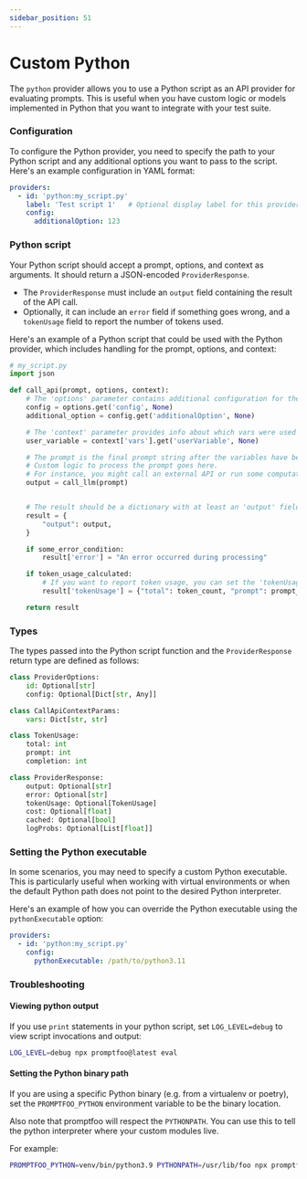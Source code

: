```yaml
---
sidebar_position: 51
---
```


# Custom Python

The `python` provider allows you to use a Python script as an API provider for evaluating prompts. This is useful when you have custom logic or models implemented in Python that you want to integrate with your test suite.

### Configuration

To configure the Python provider, you need to specify the path to your Python script and any additional options you want to pass to the script. Here's an example configuration in YAML format:

```yaml
providers:
  - id: 'python:my_script.py'
    label: 'Test script 1'   # Optional display label for this provider
    config:
      additionalOption: 123
```

### Python script

Your Python script should accept a prompt, options, and context as arguments. It should return a JSON-encoded `ProviderResponse`.

- The `ProviderResponse` must include an `output` field containing the result of the API call.
- Optionally, it can include an `error` field if something goes wrong, and a `tokenUsage` field to report the number of tokens used.

Here's an example of a Python script that could be used with the Python provider, which includes handling for the prompt, options, and context:

```python
# my_script.py
import json

def call_api(prompt, options, context):
    # The 'options' parameter contains additional configuration for the API call.
    config = options.get('config', None)
    additional_option = config.get('additionalOption', None)

    # The 'context' parameter provides info about which vars were used to create the final prompt.
    user_variable = context['vars'].get('userVariable', None)

    # The prompt is the final prompt string after the variables have been processed.
    # Custom logic to process the prompt goes here.
    # For instance, you might call an external API or run some computations.
    output = call_llm(prompt)


    # The result should be a dictionary with at least an 'output' field.
    result = {
        "output": output,
    }

    if some_error_condition:
        result['error'] = "An error occurred during processing"

    if token_usage_calculated:
        # If you want to report token usage, you can set the 'tokenUsage' field.
        result['tokenUsage'] = {"total": token_count, "prompt": prompt_token_count, "completion": completion_token_count}

    return result
```

### Types

The types passed into the Python script function and the `ProviderResponse` return type are defined as follows:

```python
class ProviderOptions:
    id: Optional[str]
    config: Optional[Dict[str, Any]]

class CallApiContextParams:
    vars: Dict[str, str]

class TokenUsage:
    total: int
    prompt: int
    completion: int

class ProviderResponse:
    output: Optional[str]
    error: Optional[str]
    tokenUsage: Optional[TokenUsage]
    cost: Optional[float]
    cached: Optional[bool]
    logProbs: Optional[List[float]]
```

### Setting the Python executable

In some scenarios, you may need to specify a custom Python executable. This is particularly useful when working with virtual environments or when the default Python path does not point to the desired Python interpreter.

Here's an example of how you can override the Python executable using the `pythonExecutable` option:

```yaml
providers:
  - id: 'python:my_script.py'
    config:
      pythonExecutable: /path/to/python3.11
```

### Troubleshooting

#### Viewing python output

If you use `print` statements in your python script, set `LOG_LEVEL=debug` to view script invocations and output:

```sh
LOG_LEVEL=debug npx promptfoo@latest eval
```

#### Setting the Python binary path

If you are using a specific Python binary (e.g. from a virtualenv or poetry), set the `PROMPTFOO_PYTHON` environment variable to be the binary location.

Also note that promptfoo will respect the `PYTHONPATH`. You can use this to tell the python interpreter where your custom modules live.

For example:

```sh
PROMPTFOO_PYTHON=venv/bin/python3.9 PYTHONPATH=/usr/lib/foo npx promptfoo@latest eval
```
